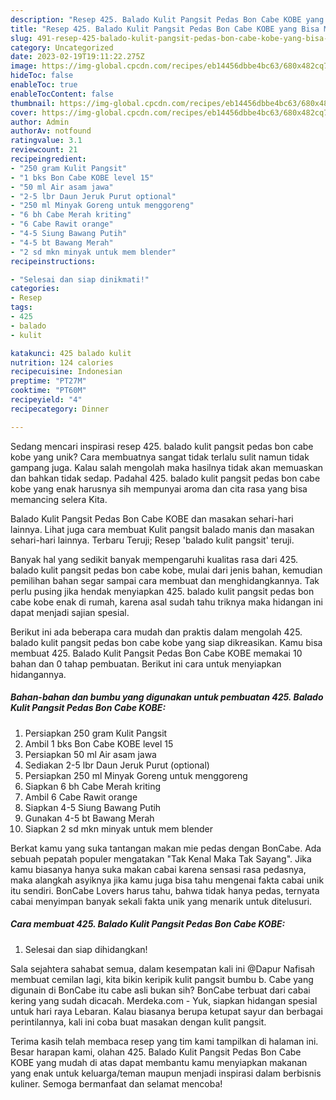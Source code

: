 ```yaml
---
description: "Resep 425. Balado Kulit Pangsit Pedas Bon Cabe KOBE yang Bisa Manjain Lidah"
title: "Resep 425. Balado Kulit Pangsit Pedas Bon Cabe KOBE yang Bisa Manjain Lidah"
slug: 491-resep-425-balado-kulit-pangsit-pedas-bon-cabe-kobe-yang-bisa-manjain-lidah
category: Uncategorized
date: 2023-02-19T19:11:22.275Z
image: https://img-global.cpcdn.com/recipes/eb14456dbbe4bc63/680x482cq70/425-balado-kulit-pangsit-pedas-bon-cabe-kobe-foto-resep-utama.jpg
hideToc: false
enableToc: true
enableTocContent: false
thumbnail: https://img-global.cpcdn.com/recipes/eb14456dbbe4bc63/680x482cq70/425-balado-kulit-pangsit-pedas-bon-cabe-kobe-foto-resep-utama.jpg
cover: https://img-global.cpcdn.com/recipes/eb14456dbbe4bc63/680x482cq70/425-balado-kulit-pangsit-pedas-bon-cabe-kobe-foto-resep-utama.jpg
author: Admin
authorAv: notfound
ratingvalue: 3.1
reviewcount: 21
recipeingredient:
- "250 gram Kulit Pangsit"
- "1 bks Bon Cabe KOBE level 15"
- "50 ml Air asam jawa"
- "2-5 lbr Daun Jeruk Purut optional"
- "250 ml Minyak Goreng untuk menggoreng"
- "6 bh Cabe Merah kriting"
- "6 Cabe Rawit orange"
- "4-5 Siung Bawang Putih"
- "4-5 bt Bawang Merah"
- "2 sd mkn minyak untuk mem blender"
recipeinstructions:

- "Selesai dan siap dinikmati!"
categories:
- Resep
tags:
- 425
- balado
- kulit

katakunci: 425 balado kulit 
nutrition: 124 calories
recipecuisine: Indonesian
preptime: "PT27M"
cooktime: "PT60M"
recipeyield: "4"
recipecategory: Dinner

---
```





Sedang mencari inspirasi resep 425. balado kulit pangsit pedas bon cabe kobe yang unik? Cara membuatnya sangat tidak terlalu sulit namun tidak gampang juga. Kalau salah mengolah maka hasilnya tidak akan memuaskan dan bahkan tidak sedap. Padahal 425. balado kulit pangsit pedas bon cabe kobe yang enak harusnya sih mempunyai aroma dan cita rasa yang bisa memancing selera Kita.





Balado Kulit Pangsit Pedas Bon Cabe KOBE dan masakan sehari-hari lainnya. Lihat juga cara membuat Kulit pangsit balado manis dan masakan sehari-hari lainnya. Terbaru Teruji; Resep &#39;balado kulit pangsit&#39; teruji.

Banyak hal yang sedikit banyak mempengaruhi kualitas rasa dari 425. balado kulit pangsit pedas bon cabe kobe, mulai dari jenis bahan, kemudian pemilihan bahan segar sampai cara membuat dan menghidangkannya. Tak perlu pusing jika hendak menyiapkan 425. balado kulit pangsit pedas bon cabe kobe enak di rumah, karena asal sudah tahu triknya maka hidangan ini dapat menjadi sajian spesial.






Berikut ini ada beberapa cara mudah dan praktis dalam mengolah 425. balado kulit pangsit pedas bon cabe kobe yang siap dikreasikan. Kamu bisa membuat 425. Balado Kulit Pangsit Pedas Bon Cabe KOBE memakai 10 bahan dan 0 tahap pembuatan. Berikut ini cara untuk menyiapkan hidangannya.

<!--inarticleads1-->

##### Bahan-bahan dan bumbu yang digunakan untuk pembuatan 425. Balado Kulit Pangsit Pedas Bon Cabe KOBE:

1. Persiapkan 250 gram Kulit Pangsit
1. Ambil 1 bks Bon Cabe KOBE level 15
1. Persiapkan 50 ml Air asam jawa
1. Sediakan 2-5 lbr Daun Jeruk Purut (optional)
1. Persiapkan 250 ml Minyak Goreng untuk menggoreng
1. Siapkan 6 bh Cabe Merah kriting
1. Ambil 6 Cabe Rawit orange
1. Siapkan 4-5 Siung Bawang Putih
1. Gunakan 4-5 bt Bawang Merah
1. Siapkan 2 sd mkn minyak untuk mem blender


Berkat kamu yang suka tantangan makan mie pedas dengan BonCabe. Ada sebuah pepatah populer mengatakan &#34;Tak Kenal Maka Tak Sayang&#34;. Jika kamu biasanya hanya suka makan cabai karena sensasi rasa pedasnya, maka alangkah asyiknya jika kamu juga bisa tahu mengenai fakta cabai unik itu sendiri. BonCabe Lovers harus tahu, bahwa tidak hanya pedas, ternyata cabai menyimpan banyak sekali fakta unik yang menarik untuk ditelusuri. 

<!--inarticleads2-->

##### Cara membuat 425. Balado Kulit Pangsit Pedas Bon Cabe KOBE:


1. Selesai dan siap dihidangkan!

Sala sejahtera sahabat semua, dalam kesempatan kali ini @Dapur Nafisah membuat cemilan lagi, kita bikin keripik kulit pangsit bumbu b. Cabe yang digunain di BonCabe itu cabe asli bukan sih? BonCabe terbuat dari cabai kering yang sudah dicacah. Merdeka.com - Yuk, siapkan hidangan spesial untuk hari raya Lebaran. Kalau biasanya berupa ketupat sayur dan berbagai perintilannya, kali ini coba buat masakan dengan kulit pangsit. 

Terima kasih telah membaca resep yang tim kami tampilkan di halaman ini. Besar harapan kami, olahan 425. Balado Kulit Pangsit Pedas Bon Cabe KOBE yang mudah di atas dapat membantu kamu menyiapkan makanan yang enak untuk keluarga/teman maupun menjadi inspirasi dalam berbisnis kuliner. Semoga bermanfaat dan selamat mencoba!
